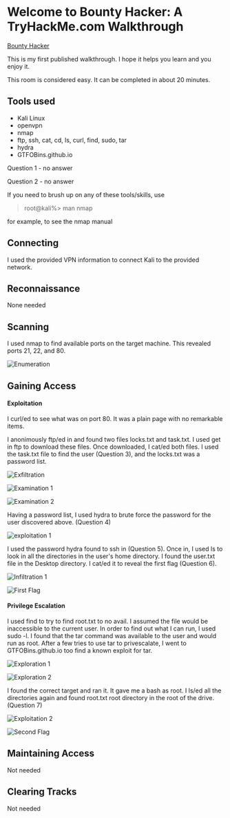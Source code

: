 # Welcome to Bounty Hacker: A TryHackMe.com Walkthrough
[Bounty Hacker](https://tryhackme.com/room/cowboyhacker)

This is my first published walkthrough. I hope it helps you learn and you enjoy it.

This room is considered easy. It can be completed in about 20 minutes.

## Tools used
* Kali Linux
* openvpn
* nmap
* ftp, ssh, cat, cd, ls, curl, find, sudo, tar 
* hydra
* GTFOBins.github.io

Question 1 - no answer

Question 2 - no answer

If you need to brush up on any of these tools/skills, use
> root@kali%> man nmap

for example, to see the nmap manual

## Connecting
I used the provided VPN information to connect Kali to the provided network.

## Reconnaissance
None needed

## Scanning
I used nmap to find available ports on the target machine. This revealed ports 21, 22, and 80.

![Enumeration](images/enumeration.png)

## Gaining Access
#### Exploitation
I curl/ed to see what was on port 80. It was a plain page with no remarkable items.

I anonimously ftp/ed in and found two files locks.txt and task.txt. I used get in ftp to download these files. Once downloaded, I cat/ed both files. I used the task.txt file to find the user (Question 3), and the locks.txt was a password list.

![Exfiltration](images/exfiltration.png)

![Examination 1](images/examination1.png)

![Examination 2](images/examination2.png)

Having a password list, I used hydra to brute force the password for the user discovered above. (Question 4)

![exploitation 1](images/exploitation1.png)

I used the password hydra found to ssh in (Question 5). Once in, I used ls to look in all the directories in the user's home directory. I found the user.txt file in the Desktop directory. I cat/ed it to reveal the first flag (Question 6).

![Infiltration 1](images/infiltration.png)

![First Flag](images/firstflag.png)

#### Privilege Escalation 
I used find to try to find root.txt to no avail. I assumed the file would be inaccessible to the current user. In order to find out what I can run, I used sudo -l. I found that the tar command was available to the user and would run as root. After a few tries to use tar to privescalate, I went to GTFOBins.github.io too find a known exploit for tar. 

![Exploration 1](images/exploration1.png)

![Exploration 2](images/exploration2.png)

I found the correct target and ran it. It gave me a bash as root. I ls/ed all the directories again and found root.txt root directory in the root of the drive. (Question 7)

![Exploitation 2](images/exploitation2.png)

![Second Flag](images/secondflag.png)

## Maintaining Access 
Not needed

## Clearing Tracks 
Not needed
